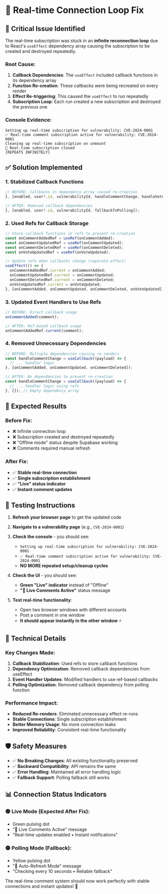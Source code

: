 # 🔧 Real-time Connection Loop Fix

## 🚨 **Critical Issue Identified**

The real-time subscription was stuck in an **infinite reconnection loop** due to React's `useEffect` dependency array causing the subscription to be created and destroyed repeatedly.

### **Root Cause:**
1. **Callback Dependencies**: The `useEffect` included callback functions in its dependency array
2. **Function Re-creation**: These callbacks were being recreated on every render
3. **Effect Re-triggering**: This caused the `useEffect` to run repeatedly
4. **Subscription Loop**: Each run created a new subscription and destroyed the previous one

### **Console Evidence:**
```
Setting up real-time subscription for vulnerability: CVE-2024-0001
✅ Real-time comment subscription active for vulnerability: CVE-2024-0001
Cleaning up real-time subscription on unmount
🔌 Real-time subscription closed
[REPEATS INFINITELY]
```

## ✅ **Solution Implemented**

### **1. Stabilized Callback Functions**
```typescript
// BEFORE: Callbacks in dependency array caused re-creation
}, [enabled, user?.id, vulnerabilityId, handleCommentChange, handleVoteChange]);

// AFTER: Removed callback dependencies
}, [enabled, user?.id, vulnerabilityId, fallbackToPolling]);
```

### **2. Used Refs for Callback Storage**
```typescript
// Store callback functions in refs to prevent re-creation
const onCommentAddedRef = useRef(onCommentAdded);
const onCommentUpdatedRef = useRef(onCommentUpdated);
const onCommentDeletedRef = useRef(onCommentDeleted);
const onVoteUpdatedRef = useRef(onVoteUpdated);

// Update refs when callbacks change (separate effect)
useEffect(() => {
  onCommentAddedRef.current = onCommentAdded;
  onCommentUpdatedRef.current = onCommentUpdated;
  onCommentDeletedRef.current = onCommentDeleted;
  onVoteUpdatedRef.current = onVoteUpdated;
}, [onCommentAdded, onCommentUpdated, onCommentDeleted, onVoteUpdated]);
```

### **3. Updated Event Handlers to Use Refs**
```typescript
// BEFORE: Direct callback usage
onCommentAdded(comment);

// AFTER: Ref-based callback usage
onCommentAddedRef.current(comment);
```

### **4. Removed Unnecessary Dependencies**
```typescript
// BEFORE: Multiple dependencies causing re-renders
const handleCommentChange = useCallback((payload) => {
  // ... handler logic
}, [onCommentAdded, onCommentUpdated, onCommentDeleted]);

// AFTER: No dependencies to prevent re-creation
const handleCommentChange = useCallback((payload) => {
  // ... handler logic using refs
}, []); // Empty dependency array
```

## 🎯 **Expected Results**

### **Before Fix:**
- ❌ Infinite connection loop
- ❌ Subscription created and destroyed repeatedly
- ❌ "Offline mode" status despite Supabase working
- ❌ Comments required manual refresh

### **After Fix:**
- ✅ **Stable real-time connection**
- ✅ **Single subscription establishment**
- ✅ **"Live" status indicator**
- ✅ **Instant comment updates**

## 🧪 **Testing Instructions**

1. **Refresh your browser page** to get the updated code
2. **Navigate to a vulnerability page** (e.g., `CVE-2024-0001`)
3. **Check the console** - you should see:
   - `Setting up real-time subscription for vulnerability: CVE-2024-0001`
   - `✅ Real-time comment subscription active for vulnerability: CVE-2024-0001`
   - **NO MORE repeated setup/cleanup cycles**

4. **Check the UI** - you should see:
   - **Green "Live" indicator** instead of "Offline"
   - **"🚀 Live Comments Active"** status message

5. **Test real-time functionality**:
   - Open two browser windows with different accounts
   - Post a comment in one window
   - **It should appear instantly in the other window** ⚡

## 🔧 **Technical Details**

### **Key Changes Made:**
1. **Callback Stabilization**: Used refs to store callback functions
2. **Dependency Optimization**: Removed callback dependencies from useEffect
3. **Event Handler Updates**: Modified handlers to use ref-based callbacks
4. **Polling Optimization**: Removed callback dependency from polling function

### **Performance Impact:**
- **Reduced Re-renders**: Eliminated unnecessary effect re-runs
- **Stable Connections**: Single subscription establishment
- **Better Memory Usage**: No more connection leaks
- **Improved Reliability**: Consistent real-time functionality

## 🛡️ **Safety Measures**

- ✅ **No Breaking Changes**: All existing functionality preserved
- ✅ **Backward Compatibility**: API remains the same
- ✅ **Error Handling**: Maintained all error handling logic
- ✅ **Fallback Support**: Polling fallback still works

## 📊 **Connection Status Indicators**

### **🟢 Live Mode (Expected After Fix):**
- Green pulsing dot
- "🚀 Live Comments Active" message
- "Real-time updates enabled • Instant notifications"

### **🟡 Polling Mode (Fallback):**
- Yellow pulsing dot  
- "🔄 Auto-Refresh Mode" message
- "Checking every 10 seconds • Reliable fallback"

The real-time comment system should now work perfectly with stable connections and instant updates! 🚀
